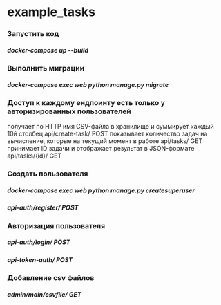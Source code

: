 # example_tasks


### Запустить код
##### docker-compose up --build

### Выполнить миграции
##### docker-compose exec web python manage.py migrate

### Доступ к каждому ендпоинту есть только у авторизированных пользователей
получает по HTTP имя CSV-файла  в хранилище и суммирует каждый 10й столбец
api/create-task/ POST
показывает количество задач на вычисление, которые на текущий момент в работе
api/tasks/ GET
принимает ID задачи и отображает результат в JSON-формате
api/tasks/{id}/ GET

### Создать пользователя
##### docker-compose exec web python manage.py createsuperuser
##### api-auth/register/ POST

### Авторизация пользователя
##### api-auth/login/ POST
##### api-token-auth/ POST

###  Добавление csv файлов
##### admin/main/csvfile/ GET
